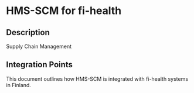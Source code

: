 # HMS-SCM for fi-health

## Description

Supply Chain Management

## Integration Points

This document outlines how HMS-SCM is integrated with fi-health systems in Finland.
